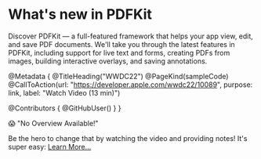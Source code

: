 # What's new in PDFKit

Discover PDFKit — a full-featured framework that helps your app view, edit, and save PDF documents. We'll take you through the latest features in PDFKit, including support for live text and forms, creating PDFs from images, building interactive overlays, and saving annotations.

@Metadata {
   @TitleHeading("WWDC22")
   @PageKind(sampleCode)
   @CallToAction(url: "https://developer.apple.com/wwdc22/10089", purpose: link, label: "Watch Video (13 min)")

   @Contributors {
      @GitHubUser(<replace this with your GitHub handle>)
   }
}

😱 "No Overview Available!"

Be the hero to change that by watching the video and providing notes! It's super easy:
 [Learn More…](https://wwdcnotes.com/documentation/wwdcnotes/contributing)
